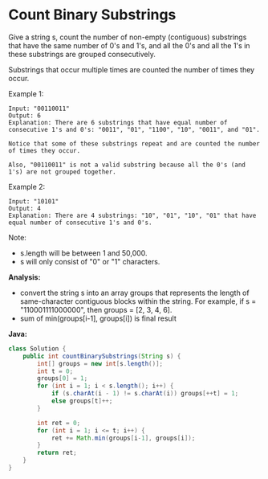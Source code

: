 # Count Binary Substrings

Give a string s, count the number of non-empty (contiguous) substrings that have the same number of 0's and 1's, and all the 0's and all the 1's in these substrings are grouped consecutively.

Substrings that occur multiple times are counted the number of times they occur.

Example 1:

    Input: "00110011"
    Output: 6
    Explanation: There are 6 substrings that have equal number of consecutive 1's and 0's: "0011", "01", "1100", "10", "0011", and "01".

    Notice that some of these substrings repeat and are counted the number of times they occur.

    Also, "00110011" is not a valid substring because all the 0's (and 1's) are not grouped together.

Example 2:

    Input: "10101"
    Output: 4
    Explanation: There are 4 substrings: "10", "01", "10", "01" that have equal number of consecutive 1's and 0's.

Note:
- s.length will be between 1 and 50,000.
- s will only consist of "0" or "1" characters.

**Analysis:**

- convert the string s into an array groups that represents the length of same-character contiguous blocks within the string.
For example, if s = "110001111000000", then groups = [2, 3, 4, 6].
- sum of min(groups[i-1], groups[i]) is final result

**Java:**
```java
class Solution {
    public int countBinarySubstrings(String s) {
        int[] groups = new int[s.length()];
        int t = 0;
        groups[0] = 1;
        for (int i = 1; i < s.length(); i++) {
            if (s.charAt(i - 1) != s.charAt(i)) groups[++t] = 1;
            else groups[t]++;
        }

        int ret = 0;
        for (int i = 1; i <= t; i++) {
            ret += Math.min(groups[i-1], groups[i]);
        }
        return ret;
    }
}
```

